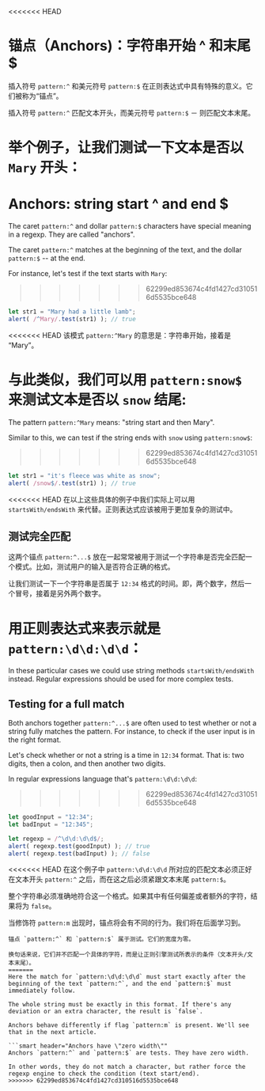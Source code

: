 <<<<<<< HEAD
# 锚点（Anchors)：字符串开始 ^ 和末尾 $

插入符号 `pattern:^` 和美元符号 `pattern:$` 在正则表达式中具有特殊的意义。它们被称为“锚点”。

插入符号 `pattern:^` 匹配文本开头，而美元符号 `pattern:$` － 则匹配文本末尾。

举个例子，让我们测试一下文本是否以 `Mary` 开头：
=======
# Anchors: string start ^ and end $

The caret `pattern:^` and dollar `pattern:$` characters have special meaning in a regexp. They are called "anchors".

The caret `pattern:^` matches at the beginning of the text, and the dollar `pattern:$` -- at the end.

For instance, let's test if the text starts with `Mary`:
>>>>>>> 62299ed853674c4fd1427cd310516d5535bce648

```js run
let str1 = "Mary had a little lamb";
alert( /^Mary/.test(str1) ); // true
```

<<<<<<< HEAD
该模式 `pattern:^Mary` 的意思是：字符串开始，接着是 “Mary”。

与此类似，我们可以用 `pattern:snow$` 来测试文本是否以 `snow` 结尾:
=======
The pattern `pattern:^Mary` means: "string start and then Mary".

Similar to this, we can test if the string ends with `snow` using `pattern:snow$`:
>>>>>>> 62299ed853674c4fd1427cd310516d5535bce648

```js run
let str1 = "it's fleece was white as snow";
alert( /snow$/.test(str1) ); // true
```

<<<<<<< HEAD
在以上这些具体的例子中我们实际上可以用 `startsWith/endsWith` 来代替。正则表达式应该被用于更加复杂的测试中。

## 测试完全匹配

这两个锚点 `pattern:^...$` 放在一起常常被用于测试一个字符串是否完全匹配一个模式。比如，测试用户的输入是否符合正确的格式。

让我们测试一下一个字符串是否属于 `12:34` 格式的时间。即，两个数字，然后一个冒号，接着是另外两个数字。

用正则表达式来表示就是 `pattern:\d\d:\d\d`：
=======
In these particular cases we could use string methods `startsWith/endsWith` instead. Regular expressions should be used for more complex tests.

## Testing for a full match

Both anchors together `pattern:^...$` are often used to test whether or not a string fully matches the pattern. For instance, to check if the user input is in the right format.

Let's check whether or not a string is a time in `12:34` format. That is: two digits, then a colon, and then another two digits.

In regular expressions language that's `pattern:\d\d:\d\d`:
>>>>>>> 62299ed853674c4fd1427cd310516d5535bce648

```js run
let goodInput = "12:34";
let badInput = "12:345";

let regexp = /^\d\d:\d\d$/;
alert( regexp.test(goodInput) ); // true
alert( regexp.test(badInput) ); // false
```

<<<<<<< HEAD
在这个例子中 `pattern:\d\d:\d\d` 所对应的匹配文本必须正好在文本开头 `pattern:^` 之后，而在这之后必须紧跟文本末尾 `pattern:$`。

整个字符串必须准确地符合这一个格式。如果其中有任何偏差或者额外的字符，结果将为 `false`。

当修饰符 `pattern:m` 出现时，锚点将会有不同的行为。我们将在后面学习到。

```smart header="锚点具有“零宽度”"
锚点 `pattern:^` 和 `pattern:$` 属于测试。它们的宽度为零。

换句话来说，它们并不匹配一个具体的字符，而是让正则引擎测试所表示的条件（文本开头/文本末尾）。
=======
Here the match for `pattern:\d\d:\d\d` must start exactly after the beginning of the text `pattern:^`, and the end `pattern:$` must immediately follow.

The whole string must be exactly in this format. If there's any deviation or an extra character, the result is `false`.

Anchors behave differently if flag `pattern:m` is present. We'll see that in the next article.

```smart header="Anchors have \"zero width\""
Anchors `pattern:^` and `pattern:$` are tests. They have zero width.

In other words, they do not match a character, but rather force the regexp engine to check the condition (text start/end).
>>>>>>> 62299ed853674c4fd1427cd310516d5535bce648
```
